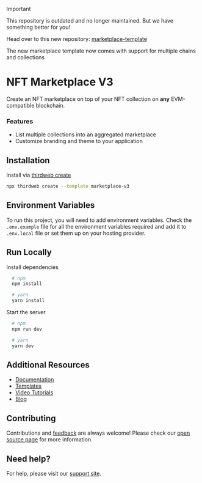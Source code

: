> [!Important]  
> This repository is outdated and no longer maintained. But we have something better for you!
>
> Head over to this new repository: [marketplace-template](https://github.com/thirdweb-example/marketplace-template)
> 
> The new marketplace template now comes with support for multiple chains and collections
> 

# NFT Marketplace V3

Create an NFT marketplace on top of your NFT collection on **any** EVM-compatible blockchain.

### Features

- List multiple collections into an aggregated marketplace
- Customize branding and theme to your application

## Installation

Install via [thirdweb create](https://portal.thirdweb.com/cli/create)

```bash
npx thirdweb create --template marketplace-v3
```

## Environment Variables

To run this project, you will need to add environment variables. Check the `.env.example` file for all the environment variables required and add it to `.env.local` file or set them up on your hosting provider.

## Run Locally

Install dependencies

```bash
  # npm
  npm install

  # yarn
  yarn install
```

Start the server

```bash
  # npm
  npm run dev

  # yarn
  yarn dev
```

## Additional Resources

-   [Documentation](https://portal.thirdweb.com)
-   [Templates](https://thirdweb.com/templates)
-   [Video Tutorials](https://youtube.com/thirdweb_)
-   [Blog](https://blog.thirdweb.com)

## Contributing

Contributions and [feedback](https://feedback.thirdweb.com) are always welcome! Please check our [open source page](https://thirdweb.com/open-source) for more information.

## Need help?

For help, please visit our [support site](https://support.thirdweb.com).
